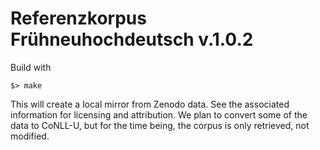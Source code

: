 # Referenzkorpus Frühneuhochdeutsch v.1.0.2

Build with

    $> make

This will create a local mirror from Zenodo data. See the associated information for licensing and attribution.
We plan to convert some of the data to CoNLL-U, but for the time being, the corpus is only retrieved, not modified.
